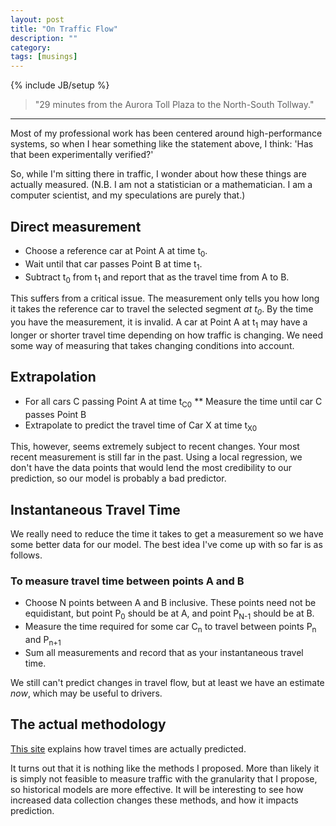 ```yaml
---
layout: post
title: "On Traffic Flow"
description: ""
category: 
tags: [musings]
---
```

{% include JB/setup %}

> "29 minutes from the Aurora Toll Plaza to the North-South Tollway."  

* * * 

Most of my professional work has been centered around high-performance systems, so when I hear something like the statement above, I think: 'Has that been experimentally verified?'

So, while I'm sitting there in traffic, I wonder about how these things are actually measured. (N.B. I am not a statistician or a mathematician. I am a computer scientist, and my speculations are purely that.)

## Direct measurement

* Choose a reference car at Point A at time t<sub>0</sub>.
* Wait until that car passes Point B at time t<sub>1</sub>.
* Subtract t<sub>0</sub> from t<sub>1</sub> and report that as the travel time from A to B.

This suffers from a critical issue.  The measurement only tells you how long it takes the reference car to travel the selected segment *at t<sub>0</sub>*.  By the time you have the measurement, it is invalid.  A car at Point A at t<sub>1</sub> may have a longer or shorter travel time depending on how traffic is changing. We need some way of measuring that takes changing conditions into account.

## Extrapolation

* For all cars C passing Point A at time t<sub>C0</sub>
** Measure the time until car C passes Point B
* Extrapolate to predict the travel time of Car X at time t<sub>X0</sub>

This, however, seems extremely subject to recent changes.  Your most recent measurement is still far in the past.  Using a local regression, we don't have the data points that would lend the most credibility to our prediction, so our model is probably a bad predictor.

## Instantaneous Travel Time

We really need to reduce the time it takes to get a measurement so we have some better data for our model.  The best idea I've come up with so far is as follows.

### To measure travel time between points A and B

* Choose N points between A and B inclusive.  These points need not be equidistant, but point P<sub>0</sub> should be at A, and point P<sub>N-1</sub> should be at B.
* Measure the time required for some car C<sub>n</sub> to travel between points P<sub>n</sub> and P<sub>n+1</sub>
* Sum all measurements and record that as your instantaneous travel time.

We still can't predict changes in travel flow, but at least we have an estimate *now*, which may be useful to drivers.

## The actual methodology

[This site](http://ops.fhwa.dot.gov/publications/tt_reliability/TTR_Report.htm#Whatmeasures) explains how travel times are actually predicted. 

It turns out that it is nothing like the methods I proposed.  More than likely it is simply not feasible to measure traffic with the granularity that I propose, so historical models are more effective.  It will be interesting to see how increased data collection changes these methods, and how it impacts prediction.
